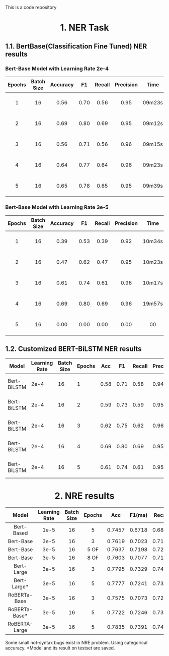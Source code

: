 This is a code repository

# <center>1. NER Task</center>
## 1.1. BertBase(Classification Fine Tuned) NER results

### Bert-Base Model with Learning Rate 2e-4

| Epochs | Batch Size | Accuracy |   F1   | Recall | Precision |  Time  |   Device    | Framework |
|:------:|:----------:|:--------:|:------:|:------:|:---------:|:------:|:-----------:|:---------:|
|   1    |     16     |   0.56   |  0.70  |  0.56  |   0.95    | 09m23s | M3 Max 30   |  PyTorch  |
|   2    |     16     |   0.69   |  0.80  |  0.69  |   0.95    | 09m12s | M3 Max 30   |  PyTorch  |
|   3    |     16     |   0.56   |  0.71  |  0.56  |   0.96    | 09m15s | M3 Max 30   |  PyTorch  |
|   4    |     16     |   0.64   |  0.77  |  0.64  |   0.96    | 09m23s | M3 Max 30   |  PyTorch  |
|   5    |     16     |   0.65   |  0.78  |  0.65  |   0.95    | 09m39s | M3 Max 30   |  PyTorch  |

### Bert-Base Model with Learning Rate 3e-5

| Epochs | Batch Size | Accuracy |   F1   | Recall | Precision |  Time  |   Device    | Framework |
|:------:|:----------:|:--------:|:------:|:------:|:---------:|:------:|:-----------:|:---------:|
|   1    |     16     |   0.39   |  0.53  |  0.39  |   0.92    | 10m34s | M3 Max 30   |  PyTorch  |
|   2    |     16     |   0.47   |  0.62  |  0.47  |   0.95    | 10m23s | M3 Max 30   |  PyTorch  |
|   3    |     16     |   0.61   |  0.74  |  0.61  |   0.96    | 10m17s | M3 Max 30   |  PyTorch  |
|   4    |     16     |   0.69   |  0.80  |  0.69  |   0.96    | 19m57s | M3 Max 30   |  PyTorch  |
|   5    |     16     |   0.00   |  0.00  |  0.00  |   0.00    | 00 | M3 Max 30   |  PyTorch  |



## 1.2. Customized BERT-BiLSTM NER results

| Model       | Learning Rate | Batch Size | Epochs | Acc  | F1   | Recall | Precision | Time  | Device      | Framework |
|-------------|---------------|------------|--------|------|------|--------|-----------|-------|-------------|-----------|
| Bert-BiLSTM | 2e-4          | 16         | 1      | 0.58 | 0.71 | 0.58   | 0.94      | 11m5s | M3 Max 30   | PyTorch   |
| Bert-BiLSTM | 2e-4          | 16         | 2      | 0.59 | 0.73 | 0.59   | 0.95      | 11m2s | M3 Max 30   | PyTorch   |
| Bert-BiLSTM | 2e-4          | 16         | 3      | 0.62 | 0.75 | 0.62   | 0.96      | 10m5s | M3 Max 30   | PyTorch   |
| Bert-BiLSTM | 2e-4          | 16         | 4      | 0.69 | 0.80 | 0.69   | 0.95      | 11m5s | M3 Max 30   | PyTorch   |
| Bert-BiLSTM | 2e-4          | 16         | 5      | 0.61 | 0.74 | 0.61   | 0.95      | 11m5s | M3 Max 30   | PyTorch   |


# <center>2. NRE results</center>

| Model         | Learning Rate | Batch Size | Epochs | Acc    | F1(ma) | Recall | Precision |   Time   |     Device      | Framework  |
|:-------------:|:-------------:|:----------:|:------:|:------:|:------:|:------:|:---------:|:--------:|:---------------:|:----------:|
| Bert-Based    |      1e-5     |     16     |   5    | 0.7457 | 0.6718 | 0.6818 |   0.7661  | 10m13.0s | RTX4060Ti16G    | TensorFlow |
| Bert-Base     |      3e-5     |     16     |   3    | 0.7619 | 0.7023 | 0.7113 |   0.7501  |  5m26.5s | RTX4060Ti16G    | TensorFlow |
| Bert-Base     |      3e-5     |     16     |  5 OF  | 0.7637 | 0.7198 | 0.7259 |   0.7693  |  8m59.1s | RTX4060Ti16G    | TensorFlow |
| Bert-Base     |      3e-5     |     16     |  8 OF  | 0.7603 | 0.7077 | 0.7180 |   0.7562  | 15m44.8s | RTX4060Ti16G    | TensorFlow |
| Bert-Large    |      3e-5     |     16     |   3    | 0.7795 | 0.7329 | 0.7453 |   0.7770  | 14m16.8s | RTX4060Ti16G    | TensorFlow |
| Bert-Large*   |      3e-5     |     16     |   5    | 0.7777 | 0.7241 | 0.7382 |   0.7665  | 24m55.3s | RTX4060Ti16G    | TensorFlow |
| RoBERTa-Base  |      3e-5     |     16     |   3    | 0.7575 | 0.7073 | 0.7205 |   0.7502  | 11m57.0s | RTX4060Ti16G    | TensorFlow |
| RoBERTa-Base* |      3e-5     |     16     |   5    | 0.7722 | 0.7246 | 0.7347 |   0.7698  | 21m40.0s | RTX4060Ti16G    | TensorFlow |
| RoBERTA-Large |      3e-5     |     16     |   5    | 0.7835 | 0.7391 | 0.7457 |   0.7879  | 35m29.3s | RTX4060Ti16G    | TensorFlow |


Some small not-syntax bugs exist in NRE problem. Using categorical accuracy.
*Model and its result on testset are saved.
